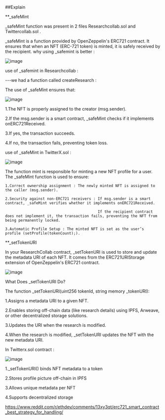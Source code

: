 ##Explain

**_safeMint

_safeMint function was present in 2 files Researchcollab.sol and Twittercollab.sol . 

_safeMint is a function provided by OpenZeppelin's ERC721 contract. It ensures that when an NFT (ERC-721 token) is minted, it is safely received by the recipient.
why using _safemint is better : 

![image](https://github.com/user-attachments/assets/d5bb6c7d-4e3d-4f1b-b893-b3cd3eaa7a4d)

use of _safemint in Researchcollab : 

---we had a function called createResearch : 
 
  The use of _safeMint ensures that:

 ![image](https://github.com/user-attachments/assets/0dec31b9-31fb-4e12-8938-a22fa615c0c5)


  1.The NFT is properly assigned to the creator (msg.sender).

  2.If the msg.sender is a smart contract, _safeMint checks if it implements onERC721Received.

  3.If yes, the transaction succeeds.

  4.If no, the transaction fails, preventing token loss.


use of _safeMint in TwitterX.sol : 
     
![image](https://github.com/user-attachments/assets/1b05a083-bb2c-4d16-8985-5f05a0e0e759)

The function mint is responsible for minting a new NFT profile for a user. The _safeMint function is used to ensure:

    1.Correct ownership assignment : The newly minted NFT is assigned to the caller (msg.sender).

    2.Security against non-ERC721 receivers : If msg.sender is a smart contract, _safeMint verifies whether it implements onERC721Received.

                                              If the recipient contract does not implement it, the transaction fails, preventing the NFT from being permanently locked.

    3.Automatic Profile Setup : The minted NFT is set as the user’s profile (setProfile(tokenCount);). 

   


    



**_setTokenURI 

In your ResearchCollab contract, _setTokenURI is used to store and update the metadata URI of each NFT. It comes from the ERC721URIStorage extension of OpenZeppelin's ERC721 contract.


![image](https://github.com/user-attachments/assets/ca68f0f7-952f-480d-a5aa-427dfb75a513)


What Does _setTokenURI Do?

The function _setTokenURI(uint256 tokenId, string memory _tokenURI):

  1.Assigns a metadata URI to a given NFT.

  2.Enables storing off-chain data (like research details) using IPFS, Arweave, or other decentralized storage solutions.

  3.Updates the URI when the research is modified.

  4.When the research is modified, _setTokenURI updates the NFT with the new metadata URI.


In Twitterx.sol contract : 


![image](https://github.com/user-attachments/assets/2fe38808-ae63-46ed-8776-5e5572e134ed)


   1._setTokenURI() binds NFT metadata to a token
   
   2.Stores profile picture off-chain in IPFS
   
   3.Allows unique metadata per NFT
   
   4.Supports decentralized storage


   https://www.reddit.com/r/ethdev/comments/13xy3qt/erc721_smart_contract_best_strategy_for_handling/

   





